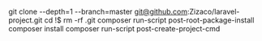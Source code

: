 git clone --depth=1 --branch=master git@github.com:Zizaco/laravel-project.git <projectName>
cd !$
rm -rf .git
composer run-script post-root-package-install
composer install
composer run-script post-create-project-cmd

